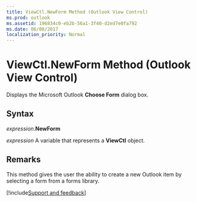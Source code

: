 ```yaml
---
title: ViewCtl.NewForm Method (Outlook View Control)
ms.prod: outlook
ms.assetid: 196834c0-eb2b-56a1-3f40-d2ed7e0fa792
ms.date: 06/08/2017
localization_priority: Normal
---
```



# ViewCtl.NewForm Method (Outlook View Control)

Displays the Microsoft Outlook  **Choose Form** dialog box.


## Syntax

_expression_.**NewForm**

_expression_ A variable that represents a  **ViewCtl** object.


## Remarks

This method gives the user the ability to create a new Outlook item by selecting a form from a forms library.

[!include[Support and feedback](~/includes/feedback-boilerplate.md)]